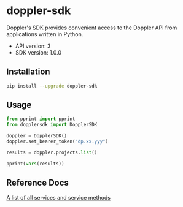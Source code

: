 # doppler-sdk

Doppler's SDK provides convenient access to the Doppler API from applications written in Python.

- API version: 3
- SDK version: 1.0.0

## Installation

```sh
pip install --upgrade doppler-sdk
```

## Usage

```python
from pprint import pprint
from dopplersdk import DopplerSDK

doppler = DopplerSDK()
doppler.set_bearer_token("dp.xx.yyy")

results = doppler.projects.list()

pprint(vars(results))
```

## Reference Docs

[A list of all services and service methods](./src/dopplersdk/services/README.MD)
